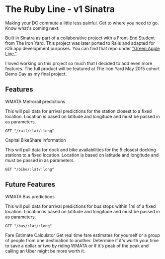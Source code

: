 # The Ruby Line - v1 Sinatra
Making your DC commute a little less painful. Get to where you need to go. Know what's coming next.

Built in Sinatra as part of a collaborative project with a Front-End Student from The Iron Yard. This project was later ported to Rails and adapted for iOS app development purposes. You can find that repo under ["Green Apple Line."](https://github.com/bellawoo/Green-Apple-Line "Green Apple Line on Github")

I loved working on this project so much that I decided to add even more features. The full product will be featured at The Iron Yard May 2015 cohort Demo Day as my final project.

## Features
WMATA Metrorail predictions

This will pull data for arrival predictions for the station closest to a fixed location. Location is based on latitude and longitude and must be passed in as parameters.

```GET "/rail/:lat/:long"```

Capital BikeShare information

This will pull data for dock and bike availabilities for the 5 closest docking stations to a fixed location. Location is based on latitude and longitude and must be passed in as parameters.

```GET "/bike/:lat/:long"```


## Future Features
WMATA Bus predictions

This will pull data for arrival predictions for bus stops within 1mi of a fixed location. Location is based on latitude and longitude and must be passed in as parameters.

```GET "/bus/:lat/:long"```


Fare Estimate Calculator
Get real time fare estimates for yourself or a group of people from one destination to another. Determine if it's worth your time to save a dollar or two by riding WMATA or if it's peak of the peak and calling an Uber might be more worth it.
